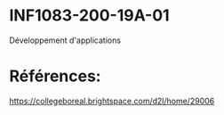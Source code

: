 # INF1083-200-19A-01
Développement d'applications

# Références:

https://collegeboreal.brightspace.com/d2l/home/29006

